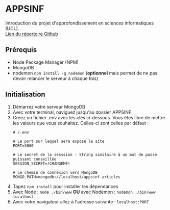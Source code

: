 # APPSINF
Introduction du projet d'approfondissement en sciences informatiques (UCL). <br/>
[Lien du répertoire Github](https://github.com/Ahzed11/APPSINF)

## Prérequis
- Node Package Manager (NPM)
- MongoDB
- nodemon `npm install -g nodemon`
  (**optionnel** mais permet de ne pas devoir relancer le serveur à chaque fois)

## Initialisation
1) Démarrez votre serveur MongoDB 
2) Avec votre terminal, naviguez jusqu'au dossier APPSINF
3) Créez un fichier .env avec les clés ci-dessous. Vous êtes libre de mettre les valeurs que vous souhaitez. Celles-ci sont celles par défaut :
    ```dotenv
    # /.env
    
    # Le port sur lequel sera exposé le site
    PORT=3000
    
    # Le secret de la sesssion - String similaire à un mot de passe puissant conseillée
    SESSION_SECRET=!CHANGEME!
    
    # Le chemin de connexion vers MongoDB
    MONGO_PATH=mongodb://localhost/appsinf-articles
    ```
4) Tapez `npm install` pour installer les dépendances
5) Avec Node : `node ./bin/www` **OU** avec Nodemon : `nodemon ./bin/www localhost`
6) Avec votre navigateur allez à l'adresse suivante : `localhost:PORT`
